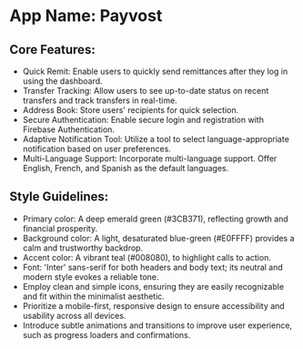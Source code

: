 # **App Name**: Payvost

## Core Features:

- Quick Remit: Enable users to quickly send remittances after they log in using the dashboard.
- Transfer Tracking: Allow users to see up-to-date status on recent transfers and track transfers in real-time.
- Address Book: Store users' recipients for quick selection.
- Secure Authentication: Enable secure login and registration with Firebase Authentication.
- Adaptive Notification Tool: Utilize a tool to select language-appropriate notification based on user preferences.
- Multi-Language Support: Incorporate multi-language support. Offer English, French, and Spanish as the default languages.

## Style Guidelines:

- Primary color: A deep emerald green (#3CB371), reflecting growth and financial prosperity.
- Background color: A light, desaturated blue-green (#E0FFFF) provides a calm and trustworthy backdrop.
- Accent color: A vibrant teal (#008080), to highlight calls to action.
- Font: 'Inter' sans-serif for both headers and body text; its neutral and modern style evokes a reliable tone.
- Employ clean and simple icons, ensuring they are easily recognizable and fit within the minimalist aesthetic.
- Prioritize a mobile-first, responsive design to ensure accessibility and usability across all devices.
- Introduce subtle animations and transitions to improve user experience, such as progress loaders and confirmations.